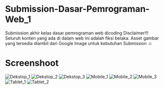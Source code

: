 # Submission-Dasar-Pemrograman-Web_1
 Submission akhir kelas dasar pemrograman web dicoding
Disclaimer!!! Seluruh konten yang ada di dalam web ini adalah fiksi belaka. 
Asset gambar yang tersedia diambil dari Google Image untuk kebutuhan Submission ☺

# Screenshoot
![Dekstop_1](https://user-images.githubusercontent.com/66311673/90302011-8b99dd00-decd-11ea-9101-02b7ca28ade3.jpg)
![Dekstop_2](https://user-images.githubusercontent.com/66311673/90302012-8f2d6400-decd-11ea-96d3-84467b8bf574.jpg)
![Dekstop_3](https://user-images.githubusercontent.com/66311673/90302014-8fc5fa80-decd-11ea-97bc-72a3fb3b2573.jpg)
![Mobile_1](https://user-images.githubusercontent.com/66311673/90302016-90f72780-decd-11ea-8d0e-0acb6c3bf3e1.jpg)
![Mobile_2](https://user-images.githubusercontent.com/66311673/90302017-93598180-decd-11ea-90bb-f3232147dd77.jpg)
![Mobile_3](https://user-images.githubusercontent.com/66311673/90302018-93f21800-decd-11ea-927a-f7f6fe6b00d5.jpg)
![Tablet_1](https://user-images.githubusercontent.com/66311673/90302021-95bbdb80-decd-11ea-8b16-f502296d70e9.jpg)
![Tablet_2](https://user-images.githubusercontent.com/66311673/90302022-96ed0880-decd-11ea-9fb8-4e621876c919.jpg)
